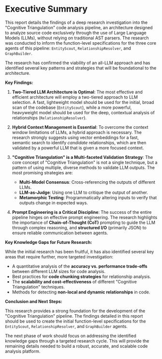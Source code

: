 # Executive Summary

This report details the findings of a deep research investigation into the "Cognitive Triangulation" code analysis pipeline, an architecture designed to analyze source code exclusively through the use of Large Language Models (LLMs), without relying on traditional AST parsers. The research was conducted to inform the function-level specifications for the three core agents of this pipeline: `EntityScout`, `RelationshipResolver`, and `GraphBuilder`.

The research has confirmed the viability of an all-LLM approach and has identified several key patterns and strategies that will be foundational to the architecture.

**Key Findings:**

1.  **Two-Tiered LLM Architecture is Optimal**: The most effective and efficient architecture will employ a two-tiered approach to LLM selection. A fast, lightweight model should be used for the initial, broad scan of the codebase (`EntityScout`), while a more powerful, heavyweight model should be used for the deep, contextual analysis of relationships (`RelationshipResolver`).

2.  **Hybrid Context Management is Essential**: To overcome the context window limitations of LLMs, a hybrid approach is necessary. The research strongly suggests using vector embeddings for a fast, semantic search to identify *candidate* relationships, which are then validated by a powerful LLM that is given a more focused context.

3.  **"Cognitive Triangulation" is a Multi-faceted Validation Strategy**: The core concept of "Cognitive Triangulation" is not a single technique, but a pattern of using multiple, diverse methods to validate LLM outputs. The most promising strategies are:
    *   **Multi-Model Consensus**: Cross-referencing the outputs of different LLMs.
    *   **LLM-as-Judge**: Using one LLM to critique the output of another.
    *   **Metamorphic Testing**: Programmatically altering inputs to verify that outputs change in expected ways.

4.  **Prompt Engineering is a Critical Discipline**: The success of the entire pipeline hinges on effective prompt engineering. The research highlights the importance of **Chain-of-Thought (CoT)** prompting to guide the LLM through complex reasoning, and **structured I/O** (primarily JSON) to ensure reliable communication between agents.

**Key Knowledge Gaps for Future Research:**

While the initial research has been fruitful, it has also identified several key areas that require further, more targeted investigation:

*   A quantitative analysis of the **accuracy vs. performance trade-offs** between different LLM sizes for code analysis.
*   Best practices for **code chunking strategies** for relationship analysis.
*   The **scalability and cost-effectiveness** of different "Cognitive Triangulation" techniques.
*   Methods for detecting **non-local and dynamic relationships** in code.

**Conclusion and Next Steps:**

This research provides a strong foundation for the development of the "Cognitive Triangulation" pipeline. The findings detailed in this report should be used to create the initial function-level specifications for the `EntityScout`, `RelationshipResolver`, and `GraphBuilder` agents.

The next phase of work should focus on addressing the identified knowledge gaps through a targeted research cycle. This will provide the remaining details needed to build a robust, accurate, and scalable code analysis platform.